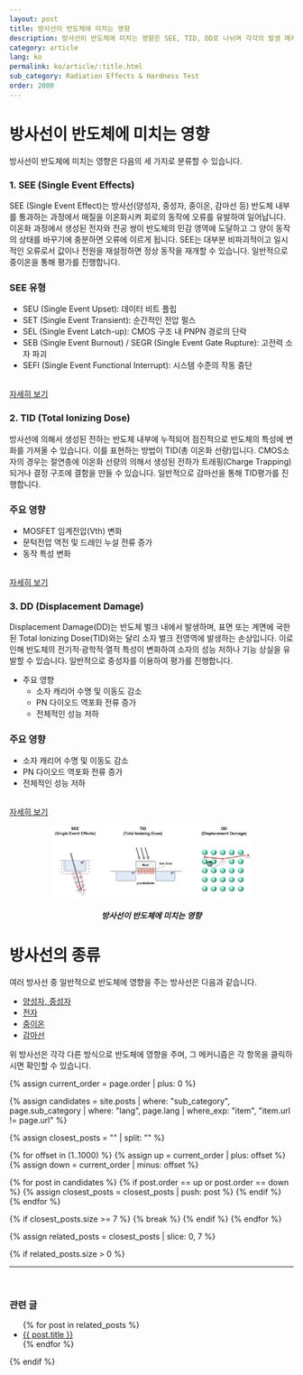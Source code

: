 ```yaml
---
layout: post
title: 방사선이 반도체에 미치는 영향
description: 방사선이 반도체에 미치는 영향은 SEE, TID, DD로 나뉘며 각각의 발생 메커니즘과 평가 방식, 주요 영향에 대해 설명합니다. 반도체 소자의 신뢰성과 내방사선성 확보를 위한 기초 개념을 다룹니다.
category: article
lang: ko
permalink: ko/article/:title.html
sub_category: Radiation Effects & Hardness Test
order: 2000
---
```




# 방사선이 반도체에 미치는 영향

방사선이 반도체에 미치는 영향은 다음의 세 가지로 분류할 수 있습니다.


### 1. SEE (Single Event Effects)

SEE (Single Event Effect)는 방사선(양성자, 중성자, 중이온, 감마선 등) 반도체 내부를 통과하는 과정에서 매질을 이온화시켜 회로의 동작에 오류를 유발하여 일어납니다. 이온화 과정에서 생성된 전자와 전공 쌍이 반도체의 민감 영역에 도달하고 그 양이 동작의 상태를 바꾸기에 충분하면 오류에 이르게 됩니다. SEE는 대부분 비파괴적이고 일시적인 오류로서 값이나 전원을 재설정하면 정상 동작을 재개할 수 있습니다.
일반적으로 중이온을 통해 평가를 진행합니다.<br>
### SEE 유형
<ul class="qrt-list">
  <li>SEU (Single Event Upset): 데이터 비트 플립</li>
  <li>SET (Single Event Transient): 순간적인 전압 펄스</li>
  <li>SEL (Single Event Latch-up): CMOS 구조 내 PNPN 경로의 단락</li>
  <li>SEB (Single Event Burnout) / SEGR (Single Event Gate Rupture): 고전력 소자 파괴</li>
  <li>SEFI (Single Event Functional Interrupt): 시스템 수준의 작동 중단</li>
</ul>
<br>
<div class="qrt-button-wrapper">
  <a class="qrt-button" href="/ko/article/1.-SEE.html">
    자세히 보기
  </a>
</div>

### 2. TID (Total Ionizing Dose)

방사선에 의해서 생성된 전하는 반도체 내부에 누적되어 점진적으로 반도체의 특성에 변화를 가져올 수 있습니다. 이를 표현하는 방법이 TID(총 이온화 선량)입니다. CMOS소자의 경우는 절연층에 이온화 선량의 의해서 생성된 전하가 트래핑(Charge Trapping)되거나 결정 구조에 결함을 만들 수 있습니다.
일반적으로 감마선을 통해 TID평가를 진행합니다.<br>
### 주요 영향  

<ul class="qrt-list">
  <li>MOSFET 임계전압(Vth) 변화</li>
  <li>문턱전압 역전 및 드레인 누설 전류 증가</li>
  <li>동작 특성 변화</li>
</ul>
<br>
<div class="qrt-button-wrapper">
  <a class="qrt-button" href="/ko/article/7.TID.html">
    자세히 보기
  </a>
</div>


### 3. DD (Displacement Damage)

Displacement Damage(DD)는 반도체 벌크 내에서 발생하며, 표면 또는 계면에 국한된 Total Ionizing Dose(TID)와는 달리 소자 벌크 전영역에 발생하는 손상입니다. 이로 인해 반도체의 전기적·광학적·열적 특성이 변화하여 소자의 성능 저하나 기능 상실을 유발할 수 있습니다.
일반적으로 중성자를 이용하여 평가를 진행합니다.<br>
- 주요 영향  
  - 소자 캐리어 수명 및 이동도 감소  
  - PN 다이오드 역포화 전류 증가  
  - 전체적인 성능 저하 
### 주요 영향  

<ul class="qrt-list">
  <li>소자 캐리어 수명 및 이동도 감소</li>
  <li>PN 다이오드 역포화 전류 증가</li>
  <li>전체적인 성능 저하</li>
</ul>
<br>
<div class="qrt-button-wrapper">
  <a class="qrt-button" href="/ko/article/18.DD.html">
    자세히 보기
  </a>
</div>
<p align="center"> 
  <img src="/assets/Articles/radiation_effects.webp" alt= "Radiation Effects" style="width: 70%;">
</p>
<!-- 이미지 설명 -->
<div align="center"> 
<h5>방사선이 반도체에 미치는 영향</h5>
</div>

# 방사선의 종류

여러 방사선 중 일반적으로 반도체에 영향을 주는 방사선은 다음과 같습니다.

<ul class="qrt-list-link">
  <li><a href="/ko/article/23.Nucleons.html">양성자, 중성자</a></li>
  <li><a href="/ko/article/22.electrons.html">전자</a></li>
  <li><a href="/ko/article/24.ions.html">중이온</a></li>
  <li><a href="/ko/article/21.photons.html">감마선</a></li>
</ul>

위 방사선은 각각 다른 방식으로 반도체에 영향을 주며, 그 메커니즘은 각 항목을 클릭하시면 확인할 수 있습니다.






{% assign current_order = page.order | plus: 0 %}

{% assign candidates = site.posts 
  | where: "sub_category", page.sub_category 
  | where: "lang", page.lang 
  | where_exp: "item", "item.url != page.url" 
%}

{% assign closest_posts = "" | split: "" %}

{% for offset in (1..1000) %}
  {% assign up = current_order | plus: offset %}
  {% assign down = current_order | minus: offset %}

  {% for post in candidates %}
    {% if post.order == up or post.order == down %}
      {% assign closest_posts = closest_posts | push: post %}
    {% endif %}
  {% endfor %}

  {% if closest_posts.size >= 7 %}
    {% break %}
  {% endif %}
{% endfor %}

{% assign related_posts = closest_posts | slice: 0, 7 %}

{% if related_posts.size > 0 %}
  <hr>
  <br>
  <h3>관련 글</h3>
  <ul>
    {% for post in related_posts %}
      <li><a href="{{ post.url }}">{{ post.title }}</a></li>
    {% endfor %}
  </ul>
{% endif %}
